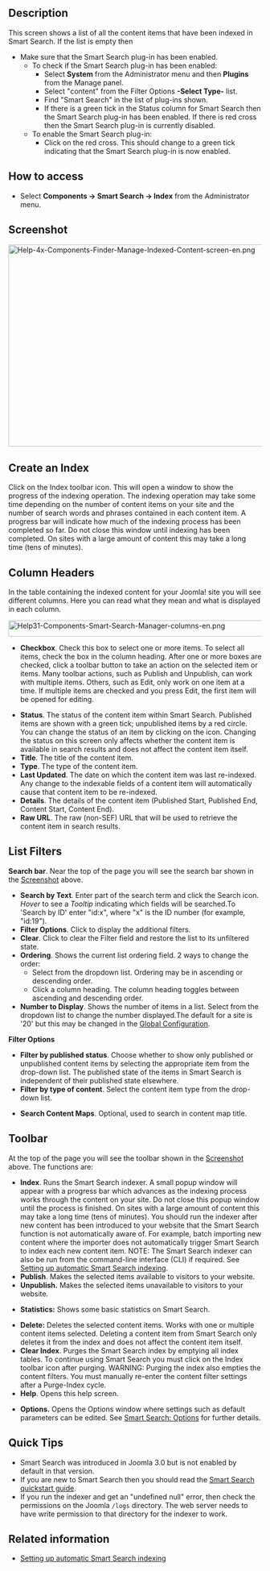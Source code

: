 <!-- Filename: Help4.x:Smart_Search:_Indexed_Content / Display title: Smart Search: Indexed Content -->

## Description

This screen shows a list of all the content items that have been indexed
in Smart Search. If the list is empty then

- Make sure that the Smart Search plug-in has been enabled.
  - To check if the Smart Search plug-in has been enabled:
    - Select **System** from the Administrator menu and then **Plugins**
      from the Manage panel.
    - Select "content" from the Filter Options **-Select Type-** list.
    - Find "Smart Search" in the list of plug-ins shown.
    - If there is a green tick in the Status column for Smart Search
      then the Smart Search plug-in has been enabled. If there is red
      cross then the Smart Search plug-in is currently disabled.
  - To enable the Smart Search plug-in:
    - Click on the red cross. This should change to a green tick
      indicating that the Smart Search plug-in is now enabled.

## How to access

- Select **Components **→** Smart Search **→** Index** from the
  Administrator menu.

## Screenshot

<img
src="https://docs.joomla.org/images/1/1c/Help-4x-Components-Finder-Manage-Indexed-Content-screen-en.png"
decoding="async" data-file-width="800" data-file-height="401"
width="800" height="401"
alt="Help-4x-Components-Finder-Manage-Indexed-Content-screen-en.png" />

## Create an Index

Click on the Index toolbar icon. This will open a window to show the
progress of the indexing operation. The indexing operation may take some
time depending on the number of content items on your site and the
number of search words and phrases contained in each content item. A
progress bar will indicate how much of the indexing process has been
completed so far. Do not close this window until indexing has been
completed. On sites with a large amount of content this may take a long
time (tens of minutes).

## Column Headers

In the table containing the indexed content for your Joomla! site you
will see different columns. Here you can read what they mean and what is
displayed in each column.

<img
src="https://docs.joomla.org/images/0/09/Help31-Components-Smart-Search-Manager-columns-en.png"
decoding="async" data-file-width="749" data-file-height="32" width="749"
height="32"
alt="Help31-Components-Smart-Search-Manager-columns-en.png" />

- **Checkbox**. Check this box to select one or more items. To select
  all items, check the box in the column heading. After one or more
  boxes are checked, click a toolbar button to take an action on the
  selected item or items. Many toolbar actions, such as Publish and
  Unpublish, can work with multiple items. Others, such as Edit, only
  work on one item at a time. If multiple items are checked and you
  press Edit, the first item will be opened for editing.

<!-- -->

- **Status**. The status of the content item within Smart Search.
  Published items are shown with a green tick; unpublished items by a
  red circle. You can change the status of an item by clicking on the
  icon. Changing the status on this screen only affects whether the
  content item is available in search results and does not affect the
  content item itself.
- **Title**. The title of the content item.
- **Type**. The type of the content item.
- **Last Updated**. The date on which the content item was last
  re-indexed. Any change to the indexable fields of a content item will
  automatically cause that content item to be re-indexed.
- **Details**. The details of the content item (Published Start,
  Published End, Content Start, Content End).
- **Raw URL**. The raw (non-SEF) URL that will be used to retrieve the
  content item in search results.

## List Filters

**Search bar**. Near the top of the page you will see the search bar
shown in the [Screenshot](#screenshot) above.

- **Search by Text**. Enter part of the search term and click the Search
  icon. *Hover* to see a *Tooltip* indicating which fields will be
  searched.To 'Search by ID' enter "id:x", where "x" is the ID number
  (for example, "id:19").
- **Filter Options**. Click to display the additional filters.
- **Clear**. Click to clear the Filter field and restore the list to its
  unfiltered state.
- **Ordering**. Shows the current list ordering field. 2 ways to change
  the order:
  - Select from the dropdown list. Ordering may be in ascending or
    descending order.
  - Click a column heading. The column heading toggles between ascending
    and descending order.
- **Number to Display**. Shows the number of items in a list. Select
  from the dropdown list to change the number displayed.The default for
  a site is '20' but this may be changed in the [Global
  Configuration](https://docs.joomla.org/Help4.x:Site_Global_Configuration/en#defaultlistlimit "Help4.x:Site Global Configuration/en").

**Filter Options**

- **Filter by published status**. Choose whether to show only published
  or unpublished content items by selecting the appropriate item from
  the drop-down list. The published state of the items in Smart Search
  is independent of their published state elsewhere.
- **Filter by type of content**. Select the content item type from the
  drop-down list.

<!-- -->

- **Search Content Maps**. Optional, used to search in content map
  title.

## Toolbar

At the top of the page you will see the toolbar shown in the
[Screenshot](#Screenshot) above. The functions are:

- **Index**. Runs the Smart Search indexer. A small popup window will
  appear with a progress bar which advances as the indexing process
  works through the content on your site. Do not close this popup window
  until the process is finished. On sites with a large amount of content
  this may take a long time (tens of minutes). You should run the
  indexer after new content has been introduced to your website that the
  Smart Search function is not automatically aware of. For example,
  batch importing new content where the importer does not automatically
  trigger Smart Search to index each new content item. NOTE: The Smart
  Search indexer can also be run from the command-line interface (CLI)
  if required. See [Setting up automatic Smart Search
  indexing](https://docs.joomla.org/Setting_up_automatic_Smart_Search_indexing "Setting up automatic Smart Search indexing").
- **Publish**. Makes the selected items available to visitors to your
  website.
- **Unpublish.** Makes the selected items unavailable to visitors to
  your website.

<!-- -->

- **Statistics:** Shows some basic statistics on Smart Search.

<!-- -->

- **Delete:** Deletes the selected content items. Works with one or
  multiple content items selected. Deleting a content item from Smart
  Search only deletes it from the index and does not affect the content
  item itself.
- **Clear Index**. Purges the Smart Search index by emptying all index
  tables. To continue using Smart Search you must click on the Index
  toolbar icon after purging. WARNING: Purging the index also empties
  the content filters. You must manually re-enter the content filter
  settings after a Purge-Index cycle.
- **Help**. Opens this help screen.

<!-- -->

- **Options.** Opens the Options window where settings such as default
  parameters can be edited. See [Smart Search:
  Options](https://docs.joomla.org/Help4.x:Smart_Search:_Options/en "Help4.x:Smart Search: Options/en")
  for further details.

## Quick Tips

- Smart Search was introduced in Joomla 3.0 but is not enabled by
  default in that version.
- If you are new to Smart Search then you should read the [Smart Search
  quickstart
  guide](https://docs.joomla.org/Smart_Search_quickstart_guide "Smart Search quickstart guide").
- If you run the indexer and get an "undefined null" error, then check
  the permissions on the Joomla `/logs` directory. The web server needs
  to have write permission to that directory for the indexer to work.

## Related information

- [Setting up automatic Smart Search
  indexing](https://docs.joomla.org/Setting_up_automatic_Smart_Search_indexing "Setting up automatic Smart Search indexing")
